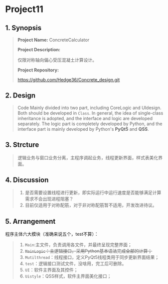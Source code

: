 # Project11
## 1. Synopsis
> **Project Name:** 	ConcreteCalculator
>
> **Project Description:**
>
> 仅限对称轴向偏心受压混凝土计算设计。
>
> **Project Repository:**
>
> https://github.com/Hedge36/Concrete_design.git

## 2. Design

> Code Mainly divided into two part, including CoreLogic and UIdesign. Both should be developed in `Class`.  In general, the idea of single-class inheritance is adopted, and the interface and logic are developed separately. The logic part is completely developed by Python, and the interface part is mainly developed by Python's **PyQt5** and **QSS**. 

## 3. Strcture

> 逻辑业务与窗口业务分离，主程序调起业务，线程更新界面，样式表美化界面。

## 4. Discussion

> 1. 是否需要设置线程进行更新，即实际运行中运行速度是否能够满足计算需求不会出现进程阻塞？
> 2. 目前仅适用于对称配筋，对于非对称配筋暂不适用，开发改进待议。



## 5. Arrangement

程序主体六大模块（准确来说五个，test不算）：

> 1. `Main`:主文件，负责调用各文件，并最终呈现完整界面；
> 2. ~~`MainLogic`：主逻辑接口，采用Python基本语法完成全部的计算；~~
> 3. `Mutilthread`：线程接口，定义PyQt5线程类用于同步更新界面结果；
> 4. `test`：逻辑接口测试文件，没啥用，完工后可删除。
> 5. `UI`：软件主界面及其控件；
> 6. `Uistyle`：QSS样式，软件主界面美化接口；

